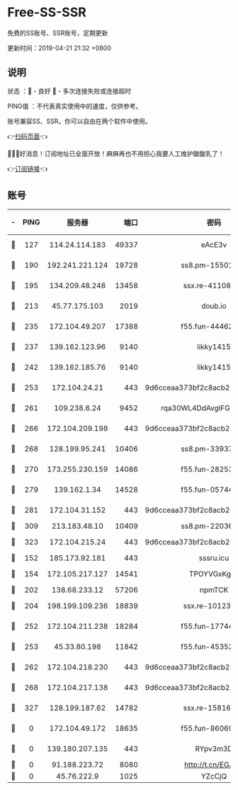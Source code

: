 # Free-SS-SSR

免费的SS账号、SSR账号，定期更新

更新时间：2019-04-21 21:32 +0800

## 说明

状态     ：🙂 - 良好 🙁 - 多次连接失败或连接超时

PING值   ：不代表真实使用中的速度，仅供参考。

账号兼容SS、SSR，你可以自由在两个软件中使用。

👉[扫码页面](https://liesauer.github.io/Free-SS-SSR/)👈

🎉🎉🎉好消息！订阅地址已全面开放！麻麻再也不用担心我要人工维护酸酸乳了！

👉[订阅链接](https://www.liesauer.net/yogurt/subscribe?ACCESS_TOKEN=DAYxR3mMaZAsaqUb)👈

## 账号

|-|PING|服务器|端口|密码|加密方式|区域|
|:----:|:----:|:-----:|-----:|:----:|:----:|:----:|
|🙂|127|114.24.114.183|49337|eAcE3v|chacha20-ietf|TW|
|🙂|190|192.241.221.124|19728|ss8.pm-15501985|aes-256-cfb|US|
|🙂|195|134.209.48.248|13458|ssx.re-41108917|aes-256-cfb|US|
|🙂|213|45.77.175.103|2019|doub.io|aes-128-ctr|SG|
|🙂|235|172.104.49.207|17388|f55.fun-44462258|aes-256-cfb|SG|
|🙂|237|139.162.123.96|9140|likky1415|aes-256-cfb|JP|
|🙂|242|139.162.185.76|9140|likky1415|aes-256-cfb|DE|
|🙂|253|172.104.24.21|443|9d6cceaa373bf2c8acb22e60b6a58be6|aes-256-cfb|US|
|🙂|261|109.238.6.24|9452|rqa30WL4DdAvgIFG6Fs3znzTa|aes-256-cfb|FR|
|🙂|266|172.104.209.198|443|9d6cceaa373bf2c8acb22e60b6a58be6|aes-256-cfb|US|
|🙂|268|128.199.95.241|10406|ss8.pm-33937991|aes-256-cfb|SG|
|🙂|270|173.255.230.159|14086|f55.fun-28253939|aes-256-cfb|US|
|🙂|279|139.162.1.34|14528|f55.fun-05744880|aes-256-cfb|SG|
|🙂|281|172.104.31.152|443|9d6cceaa373bf2c8acb22e60b6a58be6|aes-256-cfb|US|
|🙂|309|213.183.48.10|10409|ss8.pm-22036959|rc4-md5|RU|
|🙂|323|172.104.215.24|443|9d6cceaa373bf2c8acb22e60b6a58be6|aes-256-cfb|US|
|🙂|152|185.173.92.181|443|sssru.icu|rc4-md5|RU|
|🙂|154|172.105.217.127|14541|TPOYVGxKglpi|aes-256-cfb|JP|
|🙂|202|138.68.233.12|57206|npmTCK|rc4-md5|US|
|🙂|204|198.199.109.236|18839|ssx.re-10123723|aes-256-cfb|US|
|🙂|252|172.104.211.238|18284|f55.fun-17744307|aes-256-cfb|US|
|🙂|253|45.33.80.198|11842|f55.fun-45352545|aes-256-cfb|US|
|🙂|262|172.104.218.230|443|9d6cceaa373bf2c8acb22e60b6a58be6|aes-256-cfb|US|
|🙂|268|172.104.217.138|443|9d6cceaa373bf2c8acb22e60b6a58be6|aes-256-cfb|US|
|🙁|327|128.199.187.62|14782|ssx.re-15816563|aes-256-cfb|SG|
|🙁|0|172.104.49.172|18635|f55.fun-86069991|aes-256-cfb|SG|
|🙁|0|139.180.207.135|443|RYpv3m3D|aes-256-cfb|JP|
|🙁|0|91.188.223.72|8080|http://t.cn/EGJIyrl|rc4-md5|RU|
|🙁|0|45.76.222.9|1025|YZcCjQ|rc4-md5|JP|
